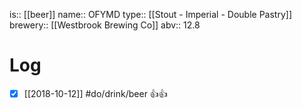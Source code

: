 is:: [[beer]]
name:: OFYMD
type:: [[Stout - Imperial - Double Pastry]]
brewery:: [[Westbrook Brewing Co]]
abv:: 12.8

# Log
- [x] [[2018-10-12]] #do/drink/beer 👍👍
